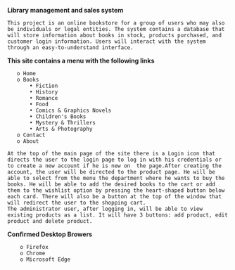 **Library management and sales system**

	This project is an online bookstore for a group of users who may also be individuals or legal entities. The system contains a database that will store information about books in stock, products purchased, and customer login information. Users will interact with the system through an easy-to-understand interface.

**This site contains a menu with the following links**

	   o Home
	   o Books
	       • Fiction
           • History
           • Romance
           • Food
           • Comics & Graphics Novels
           • Children's Books
           • Mystery & Thrillers
           • Arts & Photography
	   o Contact
	   o About	
	
	At the top of the main page of the site there is a Login icon that directs the user to the login page to log in with his credentials or to create a new account if he is new on  the page.After creating the account, the user will be directed to the product page. He will be able to select from the menu the department where he wants to buy the books. He will be able to add the desired books to the cart or add them to the wishlist option by pressing the heart-shaped button below each card. There will also be a button at the top of the window that will redirect the user to the shopping cart.
    The administrator user, after logging in, will be able to view existing products as a list. It will have 3 buttons: add product, edit product and delete product.
    
   **Confirmed Desktop Browers**    
   
        o Firefox
        o Chrome
        o Microsoft Edge
